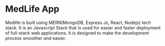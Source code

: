 # MedLife App
Medlife is built using MERN(MongoDB, Express Js, React, Nodejs) tech stack.
It is an Javascript Stack that is used for easier and faster deployment of full-stack web applications. It is designed to make the development process smoother and easier.
